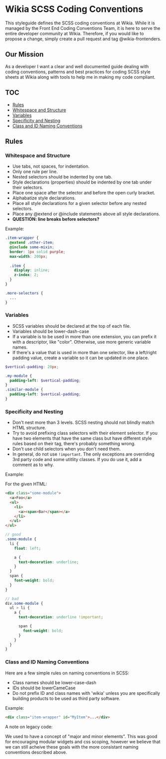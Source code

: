 # Wikia SCSS Coding Conventions

This styleguide defines the SCSS coding conventions at Wikia. While it is managed by the Front End Coding Conventions Team, it is here to serve the entire developer community at Wikia. Therefore, if you would like to propose a change, simply create a pull request and tag @wikia-frontenders.

## Our Mission

As a developer I want a clear and well documented guide dealing with coding conventions, patterns and best practices for coding SCSS style sheets at Wikia along with tools to help me in making my code compliant.

## TOC
* [Rules](#rules)
 * [Whitespace and Structure](#whitespace-and-structure)
 * [Variables](#variables)
 * [Specificity and Nesting](#specificity-and-nesting)
 * [Class and ID Naming Conventions](#class-and-id-naming-conventions)

## Rules

### Whitespace and Structure

* Use tabs, not spaces, for indentation.
* Only one rule per line. 
* Nested selectors should be indented by one tab. 
* Style declarations (properties) should be indented by one tab under their selectors. 
* Place one space after the selector and before the open curly bracket.
* Alphabatize style declarations.
* Place all style declarations for a given selector before any nested selectors.
* Place any @extend or @include statements above all style declarations.
* **QUESTION: line breaks before selectors?**

Example:
```scss
.item-wrapper {
  @extend .other-item;
  @include some-mixin;
  border: 1px solid purple;
  max-width: 200px;
  
  .item {
    display: inline;
    z-index: 2;
  }
}

.more-selectors {
  ...
}
```

### Variables

* SCSS variables should be declared at the top of each file. 
* Variables should be lower-dash-case
* If a variable is to be used in more than one extension, you can prefix it with a descriptor, like "color". Otherwise, use more generic variable names.
* If there's a value that is used in more than one selector, like a left/right padding value, create a variable so it can be updated in one place.

```scss
$vertical-padding: 20px;

.my-module {
  padding-left: $vertical-padding;
}
.similar-module {
  padding-left: $vertical-padding;
}
```

### Specificity and Nesting

* Don't nest more than 3 levels. SCSS nesting should not blindly match HTML structure.
* Try to avoid prefixing class selectors with their element selector. If you have two elements that have the same class but have different style rules based on their tag, there's probably something wrong.
* Don't use child selectors when you don't need them.  
* In general, do not use ```!important```. The only exceptions are overriding 3rd party code and some utitlity classes. If you do use it, add a comment as to why. 

Example:

For the given HTML: 
```html
<div class="some-module">
  <a>Foo</a>
  <ul>
    <li>
      <a><span>Bar</span></a>
    </li>
  </ul>
</ul>
```
```scss
// good
.some-module {
  li {
    float: left;

    a {
      text-decoration: underline;
    }
  }
  span {
    font-weight: bold;
  }
}

// bad
div.some-module {
  ul > li {
    a {
      text-decoration: underline !important; 

      span {
        font-weight: bold;
      }
    }
  }
}
```

### Class and ID Naming Conventions
Here are a few simple rules on naming conventions in SCSS:
* Class names should be lower-case-dash
* IDs should be lowerCameCase
* Do not prefix ID and class names with 'wikia' unless you are specifically building products to be used as third party software. 

Example: 
```html
<div class="item-wrapper" id="MyItem">...</div>
```
A note on legacy code:

We used to have a concept of "major and minor elements". This was good for encouraging modular widgets and css scoping, however we believe that we can still acheive these goals with the more consistant naming conventions described above. 
